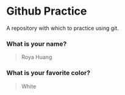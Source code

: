 # Github Practice

A repository with which to practice using git.

### What is your name?

> Roya Huang


### What is your favorite color?

> White
